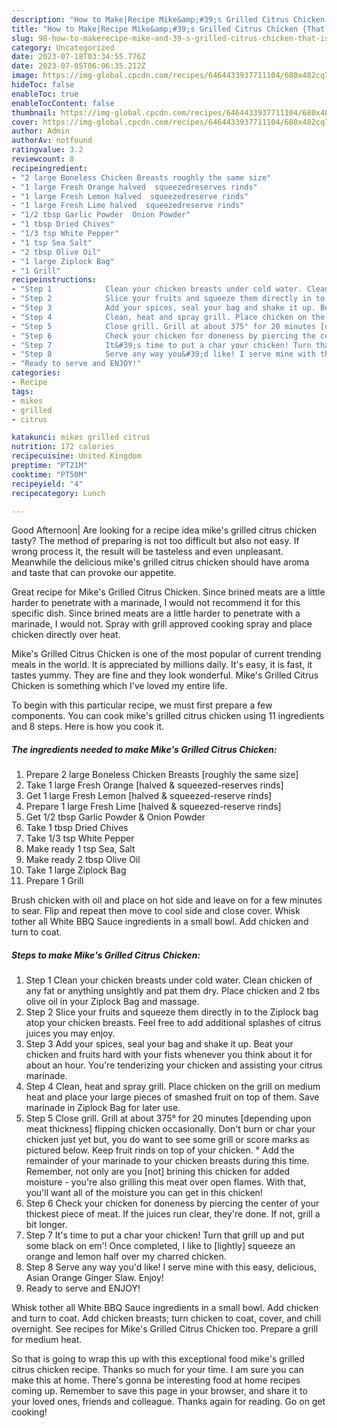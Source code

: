 ```yaml
---
description: "How to Make|Recipe Mike&amp;#39;s Grilled Citrus Chicken {That is Simple"
title: "How to Make|Recipe Mike&amp;#39;s Grilled Citrus Chicken {That is Simple"
slug: 98-how-to-makerecipe-mike-and-39-s-grilled-citrus-chicken-that-is-simple
category: Uncategorized
date: 2023-07-18T03:34:55.776Z
date: 2023-07-05T06:06:35.212Z
image: https://img-global.cpcdn.com/recipes/6464433937711104/680x482cq70/mikes-grilled-citrus-chicken-recipe-main-photo.jpg
hideToc: false
enableToc: true
enableTocContent: false
thumbnail: https://img-global.cpcdn.com/recipes/6464433937711104/680x482cq70/mikes-grilled-citrus-chicken-recipe-main-photo.jpg
cover: https://img-global.cpcdn.com/recipes/6464433937711104/680x482cq70/mikes-grilled-citrus-chicken-recipe-main-photo.jpg
author: Admin
authorAv: notfound
ratingvalue: 3.2
reviewcount: 8
recipeingredient:
- "2 large Boneless Chicken Breasts roughly the same size"
- "1 large Fresh Orange halved  squeezedreserves rinds"
- "1 large Fresh Lemon halved  squeezedreserve rinds"
- "1 large Fresh Lime halved  squeezedreserve rinds"
- "1/2 tbsp Garlic Powder  Onion Powder"
- "1 tbsp Dried Chives"
- "1/3 tsp White Pepper"
- "1 tsp Sea Salt"
- "2 tbsp Olive Oil"
- "1 large Ziplock Bag"
- "1 Grill"
recipeinstructions:
- "Step 1            Clean your chicken breasts under cold water. Clean chicken of any fat or anything unsightly and pat them dry. Place chicken and 2 tbs olive oil in your Ziplock Bag and massage."
- "Step 2            Slice your fruits and squeeze them directly in to the Ziplock bag atop your chicken breasts. Feel free to add additional splashes of citrus juices you may enjoy."
- "Step 3            Add your spices, seal your bag and shake it up. Beat your chicken and fruits hard with your fists whenever you think about it for about an hour. You&#39;re tenderizing your chicken and assisting your citrus marinade."
- "Step 4            Clean, heat and spray grill. Place chicken on the grill on medium heat and place your large pieces of smashed fruit on top of them. Save marinade in Ziplock Bag for later use."
- "Step 5            Close grill. Grill at about 375° for 20 minutes [depending upon meat thickness] flipping chicken occasionally. Don&#39;t burn or char your chicken just yet but, you do want to see some grill or score marks as pictured below. Keep fruit rinds on top of your chicken.                  ° Add the remainder of your marinade to your chicken breasts during this time. Remember, not only are you [not] brining this chicken for added moisture - you&#39;re also grilling this meat over open flames. With that, you&#39;ll want all of the moisture you can get in this chicken!"
- "Step 6            Check your chicken for doneness by piercing the center of your thickest piece of meat. If the juices run clear, they&#39;re done. If not, grill a bit longer."
- "Step 7            It&#39;s time to put a char your chicken! Turn that grill up and put some black on em&#39;! Once completed, I like to [lightly] squeeze an orange and lemon half over my charred chicken."
- "Step 8            Serve any way you&#39;d like! I serve mine with this easy, delicious, Asian Orange Ginger Slaw. Enjoy!"
- "Ready to serve and ENJOY!"
categories:
- Recipe
tags:
- mikes
- grilled
- citrus

katakunci: mikes grilled citrus 
nutrition: 172 calories
recipecuisine: United Kingdom
preptime: "PT21M"
cooktime: "PT50M"
recipeyield: "4"
recipecategory: Lunch

---
```



Good Afternoon| Are looking for a recipe idea mike&#39;s grilled citrus chicken tasty? The method of preparing is not too difficult but also not easy. If wrong process it, the result will be tasteless and even unpleasant. Meanwhile the delicious mike&#39;s grilled citrus chicken should have aroma and taste that can provoke our appetite.





Great recipe for Mike&#39;s Grilled Citrus Chicken. Since brined meats are a little harder to penetrate with a marinade, I would not recommend it for this specific dish. Since brined meats are a little harder to penetrate with a marinade, I would not. Spray with grill approved cooking spray and place chicken directly over heat.

Mike&#39;s Grilled Citrus Chicken is one of the most popular of current trending meals in the world. It is appreciated by millions daily. It's easy, it is fast, it tastes yummy. They are fine and they look wonderful. Mike&#39;s Grilled Citrus Chicken is something which I've loved my entire life.


To begin with this particular recipe, we must first prepare a few components. You can cook mike&#39;s grilled citrus chicken using 11 ingredients and 8 steps. Here is how you cook it.

<!--inarticleads1-->

##### The ingredients needed to make Mike&#39;s Grilled Citrus Chicken:

1. Prepare 2 large Boneless Chicken Breasts [roughly the same size]
1. Take 1 large Fresh Orange [halved &amp; squeezed-reserves rinds]
1. Get 1 large Fresh Lemon [halved &amp; squeezed-reserve rinds]
1. Prepare 1 large Fresh Lime [halved &amp; squeezed-reserve rinds]
1. Get 1/2 tbsp Garlic Powder &amp; Onion Powder
1. Take 1 tbsp Dried Chives
1. Take 1/3 tsp White Pepper
1. Make ready 1 tsp Sea, Salt
1. Make ready 2 tbsp Olive Oil
1. Take 1 large Ziplock Bag
1. Prepare 1 Grill


Brush chicken with oil and place on hot side and leave on for a few minutes to sear. Flip and repeat then move to cool side and close cover. Whisk tother all White BBQ Sauce ingredients in a small bowl. Add chicken and turn to coat. 

<!--inarticleads2-->

##### Steps to make Mike&#39;s Grilled Citrus Chicken:

1. Step 1            Clean your chicken breasts under cold water. Clean chicken of any fat or anything unsightly and pat them dry. Place chicken and 2 tbs olive oil in your Ziplock Bag and massage.
1. Step 2            Slice your fruits and squeeze them directly in to the Ziplock bag atop your chicken breasts. Feel free to add additional splashes of citrus juices you may enjoy.
1. Step 3            Add your spices, seal your bag and shake it up. Beat your chicken and fruits hard with your fists whenever you think about it for about an hour. You&#39;re tenderizing your chicken and assisting your citrus marinade.
1. Step 4            Clean, heat and spray grill. Place chicken on the grill on medium heat and place your large pieces of smashed fruit on top of them. Save marinade in Ziplock Bag for later use.
1. Step 5            Close grill. Grill at about 375° for 20 minutes [depending upon meat thickness] flipping chicken occasionally. Don&#39;t burn or char your chicken just yet but, you do want to see some grill or score marks as pictured below. Keep fruit rinds on top of your chicken.                  ° Add the remainder of your marinade to your chicken breasts during this time. Remember, not only are you [not] brining this chicken for added moisture - you&#39;re also grilling this meat over open flames. With that, you&#39;ll want all of the moisture you can get in this chicken!
1. Step 6            Check your chicken for doneness by piercing the center of your thickest piece of meat. If the juices run clear, they&#39;re done. If not, grill a bit longer.
1. Step 7            It&#39;s time to put a char your chicken! Turn that grill up and put some black on em&#39;! Once completed, I like to [lightly] squeeze an orange and lemon half over my charred chicken.
1. Step 8            Serve any way you&#39;d like! I serve mine with this easy, delicious, Asian Orange Ginger Slaw. Enjoy!
1. Ready to serve and ENJOY!

Whisk tother all White BBQ Sauce ingredients in a small bowl. Add chicken and turn to coat. Add chicken breasts; turn chicken to coat, cover, and chill overnight. See recipes for Mike&#39;s Grilled Citrus Chicken too. Prepare a grill for medium heat. 

So that is going to wrap this up with this exceptional food mike&#39;s grilled citrus chicken recipe. Thanks so much for your time. I am sure you can make this at home. There's gonna be interesting food at home recipes coming up. Remember to save this page in your browser, and share it to your loved ones, friends and colleague. Thanks again for reading. Go on get cooking!
